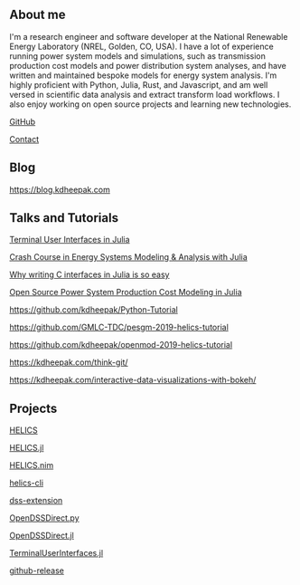 ## About me

I'm a research engineer and software developer at the National Renewable Energy Laboratory (NREL, Golden, CO, USA).
I have a lot of experience running power system models and simulations, such as transmission production cost models and power distribution system analyses, and have written and maintained bespoke models for energy system analysis.
I'm highly proficient with Python, Julia, Rust, and Javascript, and am well versed in scientific data analysis and extract transform load workflows. I also enjoy working on open source projects and learning new technologies.

[GitHub](https://github.com/kdheepak)

[Contact](mailto:me@kdheepak.com)

## Blog

<https://blog.kdheepak.com>

## Talks and Tutorials

[Terminal User Interfaces in Julia](https://www.youtube.com/watch?v=-TASx67pphw)

[Crash Course in Energy Systems Modeling & Analysis with Julia](https://www.youtube.com/watch?v=kQNOG4tGJdg)

[Why writing C interfaces in Julia is so easy](https://www.youtube.com/watch?v=ez-KVi0leOw)

[Open Source Power System Production Cost Modeling in Julia](https://www.youtube.com/watch?v=1TipY6g9IzE)

<https://github.com/kdheepak/Python-Tutorial>

<https://github.com/GMLC-TDC/pesgm-2019-helics-tutorial>

<https://github.com/kdheepak/openmod-2019-helics-tutorial>

<https://kdheepak.com/think-git/>

<https://kdheepak.com/interactive-data-visualizations-with-bokeh/>

## Projects

[HELICS](https://github.com/GMLC-TDC/HELICS)

[HELICS.jl](https://github.com/GMLC-TDC/HELICS.jl)

[HELICS.nim](https://github.com/GMLC-TDC/helics.nim)

[helics-cli](https://github.com/GMLC-TDC/helics-cli)

[dss-extension](https://github.com/dss-extensions)

[OpenDSSDirect.py](https://github.com/dss-extensions/OpenDSSDirect.py)

[OpenDSSDirect.jl](https://github.com/dss-extensions/OpenDSSDirect.jl)

[TerminalUserInterfaces.jl](https://github.com/kdheepak/TerminalUserInterfaces.jl)

[github-release](https://github.com/kdheepak/github-release)
